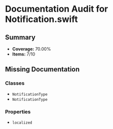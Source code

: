 # Documentation Audit for Notification.swift

## Summary

- **Coverage:** 70.00%
- **Items:** 7/10

## Missing Documentation

### Classes
- `NotificationType`
- `NotificationType`

### Properties
- `localized`
